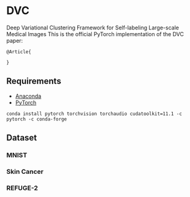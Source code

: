 # DVC
Deep Variational Clustering Framework for Self-labeling Large-scale Medical Images
This is the official PyTorch implementation of the DVC paper:
```
@Article{

}
```

## Requirements
- [Anaconda](https://www.anaconda.com/download/)
- [PyTorch](https://pytorch.org)
```
conda install pytorch torchvision torchaudio cudatoolkit=11.1 -c pytorch -c conda-forge
```

## Dataset
### MNIST
### Skin Cancer
### REFUGE-2
